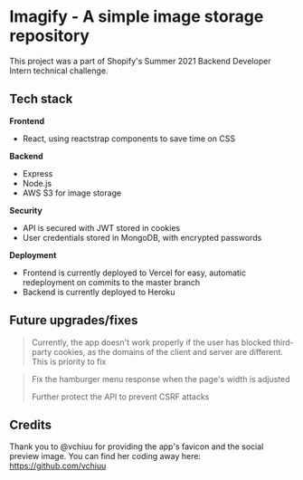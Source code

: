 # Imagify - A simple image storage repository

This project was a part of Shopify's Summer 2021 Backend Developer Intern technical challenge.

## Tech stack

**Frontend**

- React, using reactstrap components to save time on CSS

**Backend**

- Express
- Node.js
- AWS S3 for image storage

**Security**

- API is secured with JWT stored in cookies
- User credentials stored in MongoDB, with encrypted passwords

**Deployment**

- Frontend is currently deployed to Vercel for easy, automatic redeployment on commits to the master branch
- Backend is currently deployed to Heroku

## Future upgrades/fixes

> Currently, the app doesn't work properly if the user has blocked third-party cookies, as the domains of the client and server are different. This is priority to fix

> Fix the hamburger menu response when the page's width is adjusted
>
> Further protect the API to prevent CSRF attacks

## Credits

Thank you to @vchiuu for providing the app's favicon and the social preview image. You can find her coding away here: https://github.com/vchiuu
